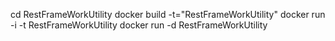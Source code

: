 cd RestFrameWorkUtility
docker build -t="RestFrameWorkUtility"
docker run -i -t RestFrameWorkUtility
docker run -d RestFrameWorkUtility
